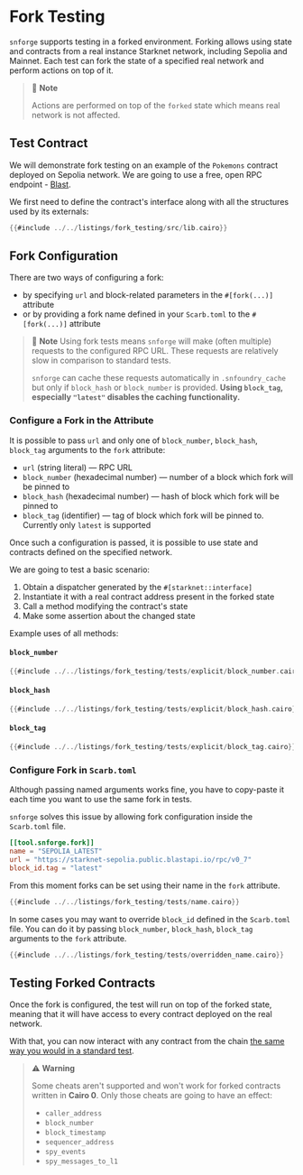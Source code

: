 # Fork Testing

`snforge` supports testing in a forked environment.
Forking allows using state and contracts from a real instance Starknet network, including Sepolia and Mainnet.
Each test can fork the state of a specified real
network and perform actions on top of it.

> 📝 **Note**
>
> Actions are performed on top of the `forked` state which means real network is not affected.

## Test Contract

We will demonstrate fork testing on an example of the `Pokemons` contract deployed on Sepolia network.
We are going to use a free, open RPC endpoint - [Blast](https://blastapi.io/public-api/starknet).

We first need to define the contract's interface along with all the structures used by its externals:
```rust
{{#include ../../listings/fork_testing/src/lib.cairo}}
```

## Fork Configuration

There are two ways of configuring a fork:
- by specifying `url` and block-related parameters in the `#[fork(...)]` attribute
- or by providing a fork name defined in your `Scarb.toml` to the `#[fork(...)]` attribute

> 📝 **Note**
> Using fork tests means `snforge` will make (often multiple) requests to the configured RPC URL.
> These requests are relatively slow in comparison to standard tests.
>
> `snforge` can cache these requests automatically in `.snfoundry_cache` but only if `block_hash` or `block_number` is provided.
> **Using `block_tag`, especially `"latest"` disables the caching functionality.**

### Configure a Fork in the Attribute

It is possible to pass `url` and only one of `block_number`, `block_hash`, `block_tag` arguments to the `fork` attribute:
- `url` (string literal) — RPC URL
- `block_number` (hexadecimal number) — number of a block which fork will be pinned to
- `block_hash` (hexadecimal number) — hash of block which fork will be pinned to
- `block_tag` (identifier) — tag of block which fork will be pinned to. Currently only `latest` is supported

Once such a configuration is passed, it is possible to use state and contracts defined on the specified network.

We are going to test a basic scenario:
1. Obtain a dispatcher generated by the `#[starknet::interface]`
2. Instantiate it with a real contract address present in the forked state
3. Call a method modifying the contract's state
4. Make some assertion about the changed state

Example uses of all methods:

#### `block_number`
```rust
{{#include ../../listings/fork_testing/tests/explicit/block_number.cairo}}
```

#### `block_hash`
```rust
{{#include ../../listings/fork_testing/tests/explicit/block_hash.cairo}}
```

#### `block_tag`
```rust
{{#include ../../listings/fork_testing/tests/explicit/block_tag.cairo}}
```

### Configure Fork in `Scarb.toml`

Although passing named arguments works fine, you have to copy-paste it each time you want to use
the same fork in tests.

`snforge` solves this issue by allowing fork configuration inside the `Scarb.toml` file.
```toml
[[tool.snforge.fork]]
name = "SEPOLIA_LATEST"
url = "https://starknet-sepolia.public.blastapi.io/rpc/v0_7"
block_id.tag = "latest"
```

From this moment forks can be set using their name in the `fork` attribute.

```rust
{{#include ../../listings/fork_testing/tests/name.cairo}}
```

In some cases you may want to override `block_id` defined in the `Scarb.toml` file.
You can do it by passing `block_number`, `block_hash`, `block_tag` arguments to the `fork` attribute.

```rust
{{#include ../../listings/fork_testing/tests/overridden_name.cairo}}
```

## Testing Forked Contracts

Once the fork is configured, the test will run on top of the forked state, meaning that it will have access to every contract deployed on the real network.

With that, you can now interact with any contract from the chain [the same way you would in a standard test](../testing/contracts.md).

> ⚠️ **Warning**
>
> Some cheats aren't supported and won't work for forked contracts written in **Cairo 0**.
> Only those cheats are going to have an effect:
>
> - `caller_address`
> - `block_number`
> - `block_timestamp`
> - `sequencer_address`
> - `spy_events`
> - `spy_messages_to_l1`
>
